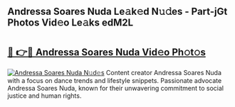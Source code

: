 ## Andressa Soares Nuda Le𝚊k𝚎d N𝚞𝚍es - Part-jGt Photos Vid𝚎o Le𝚊ks edM2L

# <h2><a href="http://fbbkvq.evod.top/?m=Andressa+Soares+Nuda">🔗 👉🔴 Andressa Soares Nuda Vid𝚎o Ph𝚘t𝚘s</a></h2>

[![Andressa Soares Nuda N𝚞d𝚎s](https://i.imgur.com/8V9OHl7.gif)](http://fbbkvq.evod.top/?m=Andressa+Soares+Nuda)
Content creator Andressa Soares Nuda with a focus on dance trends and lifestyle snippets. Passionate advocate Andressa Soares Nuda, known for their unwavering commitment to social justice and human rights. 
